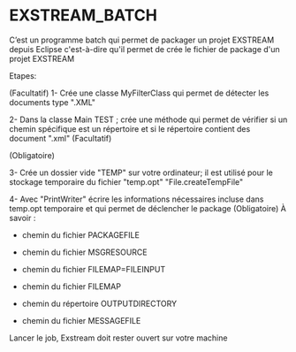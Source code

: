 # EXSTREAM_BATCH
C’est un programme batch qui permet de packager un projet EXSTREAM depuis Eclipse c'est-à-dire qu'il permet de crée le fichier de package d'un projet EXSTREAM

Etapes:

(Facultatif)
1- Crée une classe MyFilterClass qui permet de détecter les documents type ".XML"   

2- Dans la classe Main TEST ; crée une méthode qui permet de vérifier si un chemin spécifique est un répertoire et si le répertoire contient des document ".xml"  (Facultatif)

(Obligatoire)

3- Crée un dossier vide "TEMP" sur votre ordinateur; il est utilisé pour le stockage temporaire du fichier "temp.opt"  "File.createTempFile"

4- Avec "PrintWriter" écrire les informations nécessaires incluse dans temp.opt temporaire et qui permet de déclencher le package (Obligatoire)
À savoir :

  - chemin du fichier PACKAGEFILE
  
  - chemin du fichier MSGRESOURCE
  
  - chemin du fichier FILEMAP=FILEINPUT
  
  - chemin du fichier FILEMAP
  
  - chemin du répertoire OUTPUTDIRECTORY
  
  - chemin du fichier MESSAGEFILE
  
  Lancer le job, Exstream doit rester ouvert sur votre machine 
